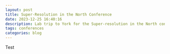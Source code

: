 ```yaml
---
layout: post
title: Super-Resolution in the North Conference
date: 2023-12-25 16:40:16
description: Lab trip to York for the Super-resolution in the North conference
tags: conferences
categories: blog
---
```


Test
